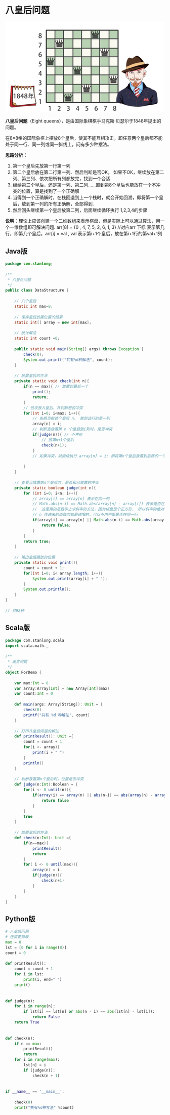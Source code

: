 # 八皇后问题

![](.././doc/05.png)

**八皇后问题**（Eight queens），是由国际象棋棋手马克斯·贝瑟尔于1848年提出的问题。

在8×8格的国际象棋上摆放8个皇后，使其不能互相攻击，即任意两个皇后都不能处于同一行、同一列或同一斜线上，问有多少种摆法。

**思路分析：**

1. 第一个皇后先放第一行第一列
2. 第二个皇后放在第二行第一列、然后判断是否OK， 如果不OK，继续放在第二列、第三列、依次把所有列都放完，找到一个合适
3. 继续第三个皇后，还是第一列、第二列……直到第8个皇后也能放在一个不冲突的位置，算是找到了一个正确解
4. 当得到一个正确解时，在栈回退到上一个栈时，就会开始回溯，即将第一个皇后，放到第一列的所有正确解，全部得到.
5. 然后回头继续第一个皇后放第二列，后面继续循环执行 1,2,3,4的步骤 

**说明**：理论上应该创建一个二维数组来表示棋盘，但是实际上可以通过算法，用一个一维数组即可解决问题. arr[8] = {0 , 4, 7, 5, 2, 6, 1, 3} //对应arr 下标 表示第几行，即第几个皇后，arr[i] = val , val 表示第i+1个皇后，放在第i+1行的第val+1列

## Java版

```java
package com.stanlong;

/**
 * 八皇后问题
 */
public class DataStructure {

    // 八个皇后
    static int max=8;

    // 保存皇后放置位置的结果
    static int[] array = new int[max];

    // 统计解法
    static int count =0;

    public static void main(String[] args) throws Exception {
        check(0);
        System.out.printf("共有%d种解法", count);
    }

    // 放置皇后的方法
    private static void check(int n){
        if(n == max){ // 放置到最后一个
            print();
            return;
        }
        // 依次放入皇后，并判断是否冲突
        for(int i=0; i<max; i++){
            // 先把当前这个皇后 n， 放到该行的第一列
            array[n] = i;
            // 判断当放置第 n 个皇后到i列时，是否冲突
            if(judge(n)){ // 不冲突
                // 放第n+1个皇后
                check(n+1);
            }
            // 如果冲突，就继续执行 array[n] = i; 即将第n个皇后放置到后移的一个位置上

        }
    }

    // 查看当放置第n个皇后时，是否和已放置的冲突
    private static boolean judge(int n){
        for (int i=0; i<n; i++){
            // array[i] == array[n] 表示在同一列
            // Math.abs(n-i) == Math.abs(array[n] - array[i]) 表示是否在同一斜线，
            //  这里用的是数学上求斜率的方法，因为棋盘是个正方形， 所以斜率的绝对值为1
            // n 传进来的值每次都是递增的，可以不用判断是否在同一行
            if(array[i] == array[n] || Math.abs(n-i) == Math.abs(array[n] - array[i])){
                return false;
            }
        }
        return true;
    }

    // 输出皇后摆放的位置
    private static void print(){
        count = count + 1;
        for(int i=0; i< array.length; i++){
            System.out.print(array[i] + " ");
        }
        System.out.println();
    }
}

// 共92种
```

## Scala版

```scala
package com.stanlong.scala
import scala.math._

/**
 * 迷宫问题
 */
object ForDemo {

    var max:Int = 8
    var array:Array[Int] = new Array[Int](max)
    var count:Int = 0

    def main(args: Array[String]): Unit = {
        check(0)
        printf("共有 %d 种解法", count)
    }

    // 打印八皇后问题的解法
    def printResult(): Unit ={
        count = count + 1
        for(i <- array){
            print(i + " ")
        }
        println()
    }

    // 判断放置第n个皇后时，位置是否冲突
    def judge(n:Int):Boolean = {
        for(i <- 0 until(n)){
            if(array(i) == array(n) || abs(n-i) == abs(array(n) - array(i))){
                return false
            }
        }
        true
    }

    // 放置皇后的方法
    def check(n:Int): Unit ={
        if(n==max){
            printResult()
            return
        }
        for( i <- 0 until(max)){
            array(n) = i
            if(judge(n)){
                check(n+1)
            }
        }
    }
}
```

## Python版

```python
# 八皇后问题
# 还需要修改
max = 8
lst = [0 for i in range(8)]
count = 0

def printResult():
    count = count + 1
    for i in lst:
        print(i, end=" ")
    print()


def judge(n):
    for i in range(n):
        if lst[i] == lst[n] or abs(n - i) == abs(lst[n] - lst[i]):
            return False
    return True


def check(n):
    if n == max:
        printResult()
        return
    for i in range(max):
        lst[n] = i
        if (judge(n)):
            check(n + 1)


if __name__ == '__main__':

    check(0)
    print("共有%s种写法" %count)
```



